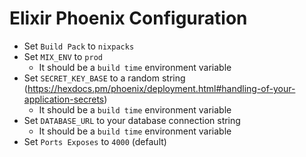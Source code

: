 # Elixir Phoenix Configuration 

- Set `Build Pack` to `nixpacks`
- Set `MIX_ENV` to `prod`
  - It should be a `build time` environment variable
- Set `SECRET_KEY_BASE` to a random string (https://hexdocs.pm/phoenix/deployment.html#handling-of-your-application-secrets)
  - It should be a `build time` environment variable
- Set `DATABASE_URL` to your database connection string
  - It should be a `build time` environment variable
- Set `Ports Exposes` to `4000` (default) 
